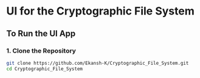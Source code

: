 # UI for the Cryptographic File System

## To Run the UI App

### 1. Clone the Repository

```bash
git clone https://github.com/Ekansh-K/Cryptographic_File_System.git
cd Cryptographic_File_System
